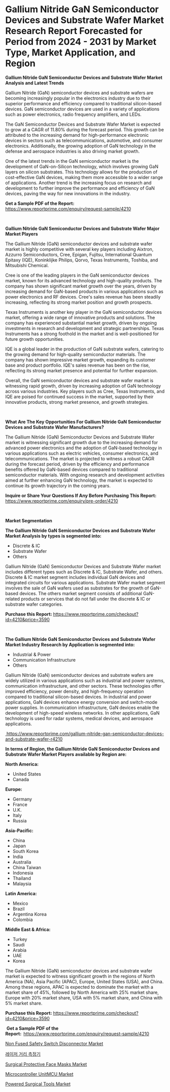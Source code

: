 <p><h1>Gallium Nitride GaN Semiconductor Devices and Substrate Wafer Market Research Report Forecasted for Period from 2024 -  2031 by Market Type, Market Application, and Region</h1></p><p><strong>Gallium Nitride GaN Semiconductor Devices and Substrate Wafer Market Analysis and Latest Trends</strong></p>
<p><p>Gallium Nitride (GaN) semiconductor devices and substrate wafers are becoming increasingly popular in the electronics industry due to their superior performance and efficiency compared to traditional silicon-based devices. GaN semiconductor devices are used in a variety of applications such as power electronics, radio frequency amplifiers, and LEDs.</p><p>The GaN Semiconductor Devices and Substrate Wafer Market is expected to grow at a CAGR of 11.80% during the forecast period. This growth can be attributed to the increasing demand for high-performance electronic devices in sectors such as telecommunications, automotive, and consumer electronics. Additionally, the growing adoption of GaN technology in the defense and aerospace industries is also driving market growth.</p><p>One of the latest trends in the GaN semiconductor market is the development of GaN-on-Silicon technology, which involves growing GaN layers on silicon substrates. This technology allows for the production of cost-effective GaN devices, making them more accessible to a wider range of applications. Another trend is the increasing focus on research and development to further improve the performance and efficiency of GaN devices, paving the way for new innovations in the industry.</p></p>
<p><strong>Get a Sample PDF of the Report:&nbsp;</strong> <a href="https://www.reportprime.com/enquiry/request-sample/4210">https://www.reportprime.com/enquiry/request-sample/4210</a></p>
<p>&nbsp;</p>
<p><strong>Gallium Nitride GaN Semiconductor Devices and Substrate Wafer Major Market Players</strong></p>
<p><p>The Gallium Nitride (GaN) semiconductor devices and substrate wafer market is highly competitive with several key players including Aixtron, Azzurro Semiconductors, Cree, Epigan, Fujitsu, International Quantum Epitaxy (IQE), Koninklijke Philips, Qorvo, Texas Instruments, Toshiba, and Mitsubishi Chemical. </p><p>Cree is one of the leading players in the GaN semiconductor devices market, known for its advanced technology and high-quality products. The company has shown significant market growth over the years, driven by increasing demand for GaN-based products in various applications such as power electronics and RF devices. Cree's sales revenue has been steadily increasing, reflecting its strong market position and growth prospects.</p><p>Texas Instruments is another key player in the GaN semiconductor devices market, offering a wide range of innovative products and solutions. The company has experienced substantial market growth, driven by ongoing investments in research and development and strategic partnerships. Texas Instruments has a strong foothold in the market and is well-positioned for future growth opportunities.</p><p>IQE is a global leader in the production of GaN substrate wafers, catering to the growing demand for high-quality semiconductor materials. The company has shown impressive market growth, expanding its customer base and product portfolio. IQE's sales revenue has been on the rise, reflecting its strong market presence and potential for further expansion.</p><p>Overall, the GaN semiconductor devices and substrate wafer market is witnessing rapid growth, driven by increasing adoption of GaN technology across various industries. Key players such as Cree, Texas Instruments, and IQE are poised for continued success in the market, supported by their innovative products, strong market presence, and growth strategies.</p></p>
<p>&nbsp;</p>
<p><strong>What Are The Key Opportunities For Gallium Nitride GaN Semiconductor Devices and Substrate Wafer Manufacturers?</strong></p>
<p><p>The Gallium Nitride (GaN) Semiconductor Devices and Substrate Wafer market is witnessing significant growth due to the increasing demand for advanced power electronics and the adoption of GaN-based technology in various applications such as electric vehicles, consumer electronics, and telecommunications. The market is projected to witness a robust CAGR during the forecast period, driven by the efficiency and performance benefits offered by GaN-based devices compared to traditional semiconductor materials. With ongoing research and development activities aimed at further enhancing GaN technology, the market is expected to continue its growth trajectory in the coming years.</p></p>
<p><strong>Inquire or Share Your Questions If Any Before Purchasing This Report:</strong> <a href="https://www.reportprime.com/enquiry/pre-order/4210">https://www.reportprime.com/enquiry/pre-order/4210</a></p>
<p>&nbsp;</p>
<p><strong>Market Segmentation</strong></p>
<p><strong>The Gallium Nitride GaN Semiconductor Devices and Substrate Wafer Market Analysis by types is segmented into:</strong></p>
<p><ul><li>Discrete & IC</li><li>Substrate Wafer</li><li>Others</li></ul></p>
<p><p>Gallium Nitride (GaN) Semiconductor Devices and Substrate Wafer market includes different types such as Discrete & IC, Substrate Wafer, and others. Discrete & IC market segment includes individual GaN devices and integrated circuits for various applications. Substrate Wafer market segment involves the sale of GaN wafers used as substrates for the growth of GaN-based devices. The others market segment consists of additional GaN-related products or services that do not fall under the discrete & IC or substrate wafer categories.</p></p>
<p><strong>Purchase this Report:&nbsp;</strong><a href="https://www.reportprime.com/checkout?id=4210&price=3590">https://www.reportprime.com/checkout?id=4210&price=3590</a></p>
<p>&nbsp;</p>
<p><strong>The Gallium Nitride GaN Semiconductor Devices and Substrate Wafer Market Industry Research by Application is segmented into:</strong></p>
<p><ul><li>Industrial & Power</li><li>Communication Infrastructure</li><li>Others</li></ul></p>
<p><p>Gallium Nitride (GaN) semiconductor devices and substrate wafers are widely utilized in various applications such as industrial and power systems, communication infrastructure, and other sectors. These technologies offer improved efficiency, power density, and high-frequency operation compared to traditional silicon-based devices. In industrial and power applications, GaN devices enhance energy conversion and switch-mode power supplies. In communication infrastructure, GaN devices enable the development of high-speed wireless networks. In other applications, GaN technology is used for radar systems, medical devices, and aerospace applications.</p></p>
<p><a href="https://www.reportprime.com/gallium-nitride-gan-semiconductor-devices-and-substrate-wafer-r4210">&nbsp;https://www.reportprime.com/gallium-nitride-gan-semiconductor-devices-and-substrate-wafer-r4210</a></p>
<p><strong>In terms of Region, the Gallium Nitride GaN Semiconductor Devices and Substrate Wafer Market Players available by Region are:</strong></p>
<p>
    <p> <strong> North America: </strong>
        <ul>
            <li>United States</li>
            <li>Canada</li>
        </ul>
        </p> 
    <p> <strong> Europe: </strong>
        <ul>
            <li>Germany</li>
            <li>France</li>
            <li>U.K.</li>
            <li>Italy</li>
            <li>Russia</li>
        </ul>
        </p> 
    <p> <strong> Asia-Pacific: </strong>
        <ul>
            <li>China</li>
            <li>Japan</li>
            <li>South Korea</li>
            <li>India</li>
            <li>Australia</li>
            <li>China Taiwan</li>
            <li>Indonesia</li>
            <li>Thailand</li>
            <li>Malaysia</li>
        </ul>
        </p> 
    <p> <strong> Latin America: </strong>
        <ul>
            <li>Mexico</li>
            <li>Brazil</li>
            <li>Argentina Korea</li>
            <li>Colombia</li>
        </ul>
        </p> 
    <p> <strong> Middle East & Africa: </strong>
        <ul>
            <li>Turkey</li>
            <li>Saudi</li>
            <li>Arabia</li>
            <li>UAE</li>
            <li>Korea</li>
        </ul>
    </p>
    </p>
<p><p>The Gallium Nitride (GaN) semiconductor devices and substrate wafer market is expected to witness significant growth in the regions of North America (NA), Asia Pacific (APAC), Europe, United States (USA), and China. Among these regions, APAC is expected to dominate the market with a market share of 45%, followed by North America with 25% market share, Europe with 20% market share, USA with 5% market share, and China with 5% market share.</p></p>
<p><strong>Purchase this Report: </strong><a href="https://www.reportprime.com/checkout?id=4210&price=3590">https://www.reportprime.com/checkout?id=4210&price=3590</a></p>
<p>&nbsp;<strong>Get a Sample PDF of the Report:&nbsp;&nbsp;</strong><a href="https://www.reportprime.com/enquiry/request-sample/4210">https://www.reportprime.com/enquiry/request-sample/4210</a></p>
<p><strong></strong></p>
<p><p><a href="https://github.com/LaceyZemlak1/Market-Research-Report-List-2/blob/main/non-fused-safety-switch-disconnector-market.md">Non Fused Safety Switch Disconnector Market</a></p><p><a href="https://github.com/emakpiahsopiah/Market-Research-Report-List-1/blob/main/140136751218.md">레이저 거리 측정기</a></p><p><a href="https://issuu.com/reportprime-2/docs/surgical-protective-face-masks-market-size-2030.pp">Surgical Protective Face Masks Market</a></p><p><a href="https://github.com/Seman3302/Market-Research-Report-List-1/blob/main/microcontroller-unitmcu-market.md">Microcontroller UnitMCU Market</a></p><p><a href="https://issuu.com/reportprime-2/docs/powered-surgical-tools-market-size-2030.pptx">Powered Surgical Tools Market</a></p></p>